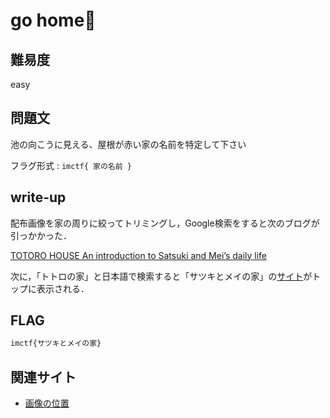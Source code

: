 # go home🏡

## 難易度

easy

## 問題文

池の向こうに見える、屋根が赤い家の名前を特定して下さい

フラグ形式 : `imctf{ 家の名前 }`

## write-up

配布画像を家の周りに絞ってトリミングし，Google検索をすると次のブログが引っかかった．

[TOTORO HOUSE An introduction to Satsuki and Mei’s daily life](https://www.kanpai-japan.com/satsuki-and-mei-totoro-house)

次に，「トトロの家」と日本語で検索すると「サツキとメイの家」の[サイト](https://www.aichi-koen.com/moricoro/shisetsu/satsukitomei/)がトップに表示される．

## FLAG

```bash
imctf{サツキとメイの家}
```

## 関連サイト

- [画像の位置](https://www.google.com/maps/@35.1695404,137.0922699,3a,90y,31.68h,95.85t/data=!3m8!1e1!3m6!1sAF1QipOKLhcS9xSPvWDjeuWxIcneDd3bvI47Eu-WNRrh!2e10!3e11!6shttps:%2F%2Flh5.googleusercontent.com%2Fp%2FAF1QipOKLhcS9xSPvWDjeuWxIcneDd3bvI47Eu-WNRrh%3Dw203-h100-k-no-pi-0.6141495-ya327.84497-ro3.9837112-fo100!7i5376!8i2688?hl=ja)
